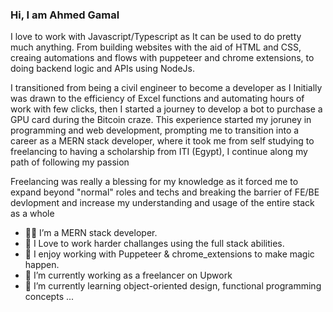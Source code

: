 ### Hi, I am Ahmed Gamal

I love to work with Javascript/Typescript as It can be used to do pretty much anything.
From building websites with the aid of HTML and CSS, creaing automations and flows with puppeteer and chrome extensions, to doing backend logic and APIs using NodeJs.

I transitioned from being a civil engineer to become a developer as I Initially  was drawn to the efficiency of Excel functions and automating hours of work with few clicks, then I started a journey to develop a bot to purchase a GPU card during the Bitcoin craze. This experience started my joruney in programming and web development, prompting me to transition into a career as a MERN stack developer, where it took me from self studying to freelancing to having a scholarship from ITI (Egypt), I continue along my path of following my passion

Freelancing was really a blessing for my knowledge as it forced me to expand beyond "normal" roles and techs and breaking the barrier of FE/BE devlopment and increase my understanding and usage of the entire stack as a whole

- 👨‍💻 I’m a MERN stack developer.
- 🧠 I Love to work harder challanges using the full stack abilities.
- 🧵 I enjoy working with Puppeteer & chrome_extensions to make magic happen.
- 🔭 I’m currently working as a freelancer on Upwork
- 🌱 I’m currently learning object-oriented design, functional programming concepts ...
